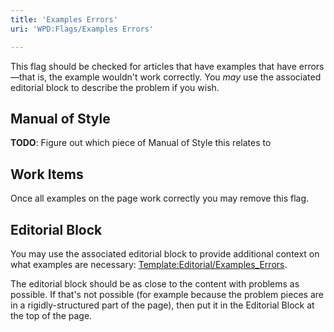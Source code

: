 ```yaml
---
title: 'Examples Errors'
uri: 'WPD:Flags/Examples Errors'

---
```

This flag should be checked for articles that have examples that have errors—that is, the example wouldn't work correctly. You *may* use the associated editorial block to describe the problem if you wish.

## Manual of Style

**TODO**: Figure out which piece of Manual of Style this relates to

## Work Items

Once all examples on the page work correctly you may remove this flag.

## Editorial Block

You may use the associated editorial block to provide additional context on what examples are necessary: [Template:Editorial/Examples\_Errors](/Template:Editorial/Examples_Errors).

The editorial block should be as close to the content with problems as possible. If that's not possible (for example because the problem pieces are in a rigidly-structured part of the page), then put it in the Editorial Block at the top of the page.
